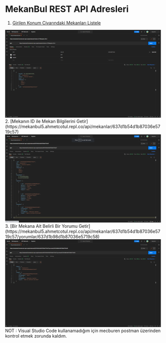 
# MekanBul REST API Adresleri
1. [Girilen Konum Civarındaki Mekanları Listele](https://mekanbul5.ahmetcotul.repl.co/api/mekanlar?enlem=37.5&boylam=35.4)
<img src="/pictures/girilen konum.png">
2. [Mekanın ID ile Mekan Bilgilerini Getir](https://mekanbul5.ahmetcotul.repl.co/api/mekanlar/637d1b54d1b87036e5719c57)
<img src="/pictures/mekanbilgileri.png">
3. [Bir Mekana Ait Belirli Bir Yorumu Getir](https://mekanbul5.ahmetcotul.repl.co/api/mekanlar/637d1b54d1b87036e5719c57/yorumlar/637d1b98d1b87036e5719c58)
<img src="/pictures/yorumbilgileri.png"

NOT : Visual Studio Code kullanamadığım için mecburen postman üzerinden kontrol etmek zorunda kaldım.
